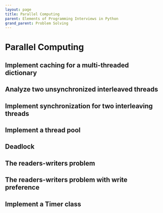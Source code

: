 ```yaml
---
layout: page
title: Parallel Computing
parent: Elements of Programming Interviews in Python
grand_parent: Problem Solving
---
```


# Parallel Computing

## Implement caching for a multi-threaded dictionary
## Analyze two unsynchronized interleaved threads
## Implement synchronization for two interleaving threads
## Implement a thread pool
## Deadlock
## The readers-writers problem
## The readers-writers problem with write preference
## Implement a Timer class
